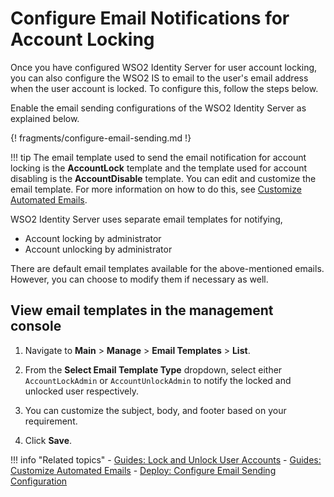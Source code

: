 # Configure Email Notifications for Account Locking

Once you have configured WSO2 Identity Server for user account locking,
you can also configure the WSO2 IS to email to the user's email address
when the user account is locked. To configure this, follow the steps
below.

Enable the email sending configurations of the WSO2 Identity Server as explained below.

{! fragments/configure-email-sending.md !}

!!! tip
    The email template used to send the email notification for
    account locking is the **AccountLock** template and the template
    used for account disabling is the **AccountDisable** template. You
    can edit and customize the email template. For more information on
    how to do this, see [Customize Automated
    Emails]({{base_path}}/guides/tenants/customize-automated-mails).

WSO2 Identity Server uses separate email templates for notifying, 

- Account locking by administrator
- Account unlocking by administrator 

There are default email templates available for the above-mentioned emails. However, you can choose to modify them if necessary as well. 

## View email templates in the management console

1.  Navigate to **Main** > **Manage** > **Email Templates** > **List**. 

2.  From the **Select Email Template Type** dropdown, select either  `AccountLockAdmin` or `AccountUnlockAdmin` to notify the locked and unlocked user respectively.

3.  You can customize the subject, body, and footer based on your requirement. 

4.  Click **Save**. 

!!! info "Related topics"
    -   [Guides: Lock and Unlock User Accounts]({{base_path}}/guides/identity-lifecycles/lock-account)
    -   [Guides: Customize Automated Emails]({{base_path}}/guides/tenants/customize-automated-mails)
    -   [Deploy: Configure Email Sending Configuration]({{base_path}}/deploy/configure-email-sending)
    